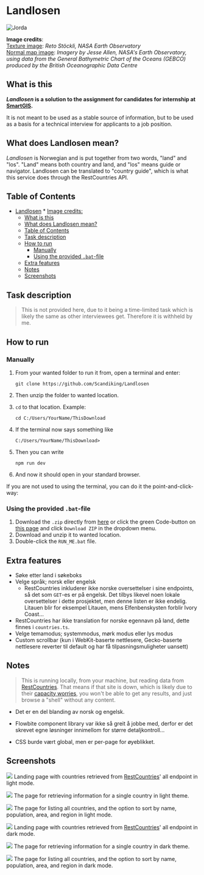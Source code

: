 # Landlosen

![Jorda](./static/Jorda_1000samples.png)

__Image credits__:  
[Texture image](https://visibleearth.nasa.gov/images/74518/december-blue-marble-next-generation-w-topography/74520l): _Reto Stöckli, NASA Earth Observatory_  
[Normal map image](https://visibleearth.nasa.gov/images/73934/topography/84331l): _Imagery by Jesse Allen, NASA's Earth Observatory, using data from the General Bathymetric Chart of the Oceans (GEBCO) produced by the British Oceanographic Data Centre_  

## What is this
___Landlosen_ is a solution to the assignment for candidates for internship at [SmartGIS](https://smartgis.no).__

It is not meant to be used as a stable source of information, but to be used as a basis for a technical interview for applicants to a job position.

## What does Landlosen mean?

_Landlosen_ is Norwegian and is put together from two words, "land" and "los". "Land" means both country and land, and "los" means guide or navigator. Landlosen can be translated to "country guide", which is what this service does through the RestCountries API.

## Table of Contents
<!-- TOC -->
* [Landlosen](#landlosen)
          * [Image credits:](#image-credits-)
  * [What is this](#what-is-this)
  * [What does Landlosen mean?](#what-does-landlosen-mean)
  * [Table of Contents](#table-of-contents)
  * [Task description](#task-description)
  * [How to run](#how-to-run)
    * [Manually](#manually)
    * [Using the provided `.bat`-file](#using-the-provided-bat-file)
  * [Extra features](#extra-features)
  * [Notes](#notes)
  * [Screenshots](#screenshots)
<!-- TOC -->

## Task description
> This is not provided here, due to it being a time-limited task which is likely the same as other interviewees get. Therefore it is withheld by me.


## How to run

### Manually
1. From your wanted folder to run it from, open a terminal and enter:
    ```terminal
    git clone https://github.com/Scandiking/Landlosen
    ```
2. Then unzip the folder to wanted location.

3. `cd` to that location. Example:
    ```terminal
   cd C:/Users/YourName/ThisDownload
    ```
   
4. If the terminal now says something like
    ```terminal
    C:/Users/YourName/ThisDownload>
    ```

5. Then you can write
    ```terminal
   npm run dev
    ```
6. And now it should open in your standard browser.

If you are not used to using the terminal, you can do it the point-and-click-way:
### Using the provided `.bat`-file
1. Download the `.zip` directly from [here](https://github.com/Scandiking/Landlosen/archive/refs/heads/master.zip) or click the green Code-button on [this page](https://github.com/Scandiking/Landlosen#) and click `Download ZIP` in the dropdown menu.
2. Download and unzip it to wanted location.
2. Double-click the `RUN_ME.bat` file.

## Extra features
- Søke etter land i søkeboks
- Velge språk; norsk eller engelsk
  - RestCountries inkluderer ikke norske oversettelser i sine endpoints, så det som `GET`-es er på engelsk. Det tilbys likevel noen lokale oversettelser i dette prosjektet, men denne listen er ikke endelig. Litauen blir for eksempel Litauen, mens Elfenbenskysten forblir Ivory Coast... 
- RestCountries har ikke translation for norske egennavn på land, dette finnes i `countries.ts`.
- Velge temamodus; systemmodus, mørk modus eller lys modus
- Custom scrollbar (kun i WebKit-baserte nettlesere, Gecko-baserte nettlesere reverter til default og har få tilpasningsmuligheter uansett)

## Notes
> This is running locally, from your machine, but reading data from [RestCountries](https://restcountries.com). That means if that site is down, which is likely due to their [capacity worries](https://restcountries.com/#donations), you won't be able to get any results, and just browse a "shell" without any content.
- Det er en del blanding av norsk og engelsk. 

- Flowbite component library var ikke så greit å jobbe med, derfor er det skrevet egne løsninger innimellom for større detaljkontroll...
- CSS burde vært global, men er per-page for øyeblikket.

## Screenshots

![](./static/Landing_light.png)
Landing page with countries retrieved from [RestCountries](https://restcountries.com)' all endpoint in light mode.
  
![](./static/Country_light.png)
The page for retrieving information for a single country in light theme.
  
![](./static/AllCountries_Light.png)
The page for listing all countries, and the option to sort by name, population, area, and region in light mode.
  
![](./static/Landing_dark.png)
Landing page with countries retrieved from [RestCountries](https://restcountries.com)' all endpoint in dark mode.
  
![](./static/Country_dark.png)
The page for retrieving information for a single country in dark theme.
  
![](./static/AllCountries_dark.png)
The page for listing all countries, and the option to sort by name, population, area, and region in dark mode.
  

